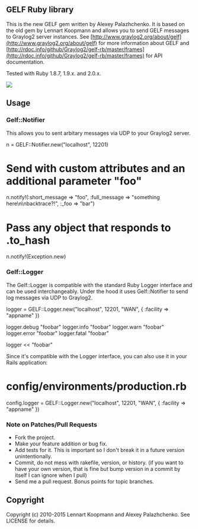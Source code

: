 ## GELF Ruby library

This is the new GELF gem written by Alexey Palazhchenko. It is based on the old gem by Lennart Koopmann and allows you to send GELF messages to Graylog2 server instances. See [http://www.graylog2.org/about/gelf](http://www.graylog2.org/about/gelf) for more information about GELF and [http://rdoc.info/github/Graylog2/gelf-rb/master/frames](http://rdoc.info/github/Graylog2/gelf-rb/master/frames) for API documentation.

Tested with Ruby 1.8.7, 1.9.x. and 2.0.x.

![](https://travis-ci.org/Graylog2/gelf-rb.png?branch=master)

## Usage
### Gelf::Notifier

This allows you to sent arbitary messages via UDP to your Graylog2 server.

  n = GELF::Notifier.new("localhost", 12201)

  # Send with custom attributes and an additional parameter "foo"
  n.notify!(:short_message => "foo", :full_message => "something here\n\nbacktrace?!", :_foo => "bar")

  # Pass any object that responds to .to_hash
  n.notify!(Exception.new)

### Gelf::Logger

The Gelf::Logger is compatible with the standard Ruby Logger interface and can be used interchangeably.
Under the hood it uses Gelf::Notifier to send log messages via UDP to Graylog2.

  logger = GELF::Logger.new("localhost", 12201, "WAN", { :facility => "appname" })
  
  logger.debug "foobar"
  logger.info "foobar"
  logger.warn "foobar"
  logger.error "foobar"
  logger.fatal "foobar"
  
  logger << "foobar"

Since it's compatible with the Logger interface, you can also use it in your Rails application:

  # config/environments/production.rb
  config.logger = GELF::Logger.new("localhost", 12201, "WAN", { :facility => "appname" })

### Note on Patches/Pull Requests

* Fork the project.
* Make your feature addition or bug fix.
* Add tests for it. This is important so I don't break it in a future version unintentionally.
* Commit, do not mess with rakefile, version, or history.
  (if you want to have your own version, that is fine but bump version in a commit by itself I can ignore when I pull)
* Send me a pull request. Bonus points for topic branches.

## Copyright

Copyright (c) 2010-2015 Lennart Koopmann and Alexey Palazhchenko. See LICENSE for details.
